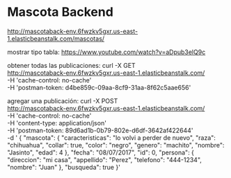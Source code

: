 # Mascota Backend


http://mascotaback-env.6fwzkv5gxr.us-east-1.elasticbeanstalk.com/mascotas/


mostrar tipo tabla:
https://www.youtube.com/watch?v=aDpub3elQ9c


obtener todas las publicaciones:
curl -X GET \
  http://mascotaback-env.6fwzkv5gxr.us-east-1.elasticbeanstalk.com/ \
  -H 'cache-control: no-cache' \
  -H 'postman-token: d4be859c-09aa-8cf9-31aa-8f62c5aae656'

agregar una publicación:
curl -X POST \
  http://mascotaback-env.6fwzkv5gxr.us-east-1.elasticbeanstalk.com/ \
  -H 'cache-control: no-cache' \
  -H 'content-type: application/json' \
  -H 'postman-token: 89d6ad1b-0b79-802e-d6df-3642af422644' \
  -d '    {
        "mascota": {
            "caracteristicas": "lo volvi a perder de nuevo",
            "raza": "chihuahua",
            "collar": true,
            "color": "negro",
            "genero": "machito",
            "nombre": "Jasinto",
            "edad": 4
        },
        "fecha": "08/07/2017",
        "id": 0,
        "persona": {
            "direccion": "mi casa",
            "appellido": "Perez",
            "telefono": "444-1234",
            "nombre": "Juan"
        },
        "busqueda": true
    }'
